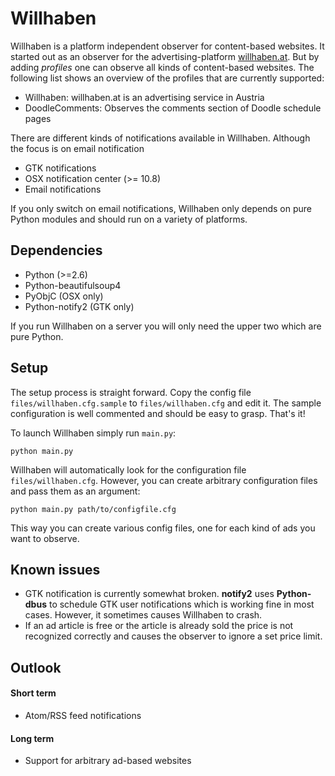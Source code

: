 # Willhaben

Willhaben is a platform independent observer for content-based websites. It started out as an observer for the advertising-platform [willhaben.at]. But by adding *profiles* one can observe all kinds of content-based websites. The following list shows an overview of the profiles that are currently supported:

* Willhaben: willhaben.at is an advertising service in Austria
* DoodleComments: Observes the comments section of Doodle schedule pages

There are different kinds of notifications available in Willhaben. Although the focus is on email notification

* GTK notifications
* OSX notification center (>= 10.8)
* Email notifications

If you only switch on email notifications, Willhaben only depends on pure Python modules and should run on a variety of platforms.

## Dependencies

* Python (>=2.6)
* Python-beautifulsoup4
* PyObjC (OSX only)
* Python-notify2 (GTK only)

If you run Willhaben on a server you will only need the upper two which are pure Python.

## Setup

The setup process is straight forward. Copy the config file `files/willhaben.cfg.sample` to `files/willhaben.cfg` and edit it. The sample configuration is well commented and should be easy to grasp. That's it!

To launch Willhaben simply run `main.py`:

    python main.py

Willhaben will automatically look for the configuration file `files/willhaben.cfg`. However, you can create arbitrary configuration files and pass them as an argument:

    python main.py path/to/configfile.cfg

This way you can create various config files, one for each kind of ads you want to observe.

## Known issues

* GTK notification is currently somewhat broken. __notify2__ uses __Python-dbus__ to schedule GTK user notifications which is working fine in most cases. However, it sometimes causes Willhaben to crash.
* If an ad article is free or the article is already sold the price is not recognized correctly and causes the observer to ignore a set price limit.

## Outlook

#### Short term
* Atom/RSS feed notifications

#### Long term
* Support for arbitrary ad-based websites

[willhaben.at]: http://www.willhaben.at/